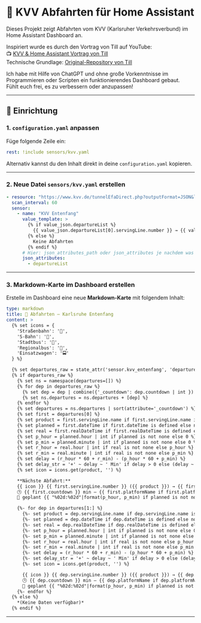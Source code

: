 # 🚌 KVV Abfahrten für Home Assistant

Dieses Projekt zeigt Abfahrten vom KVV (Karlsruher Verkehrsverbund) im Home Assistant Dashboard an.

Inspiriert wurde es durch den Vortrag von Till auf YouTube:  
📺 [KVV & Home Assistant Vortrag von Till](https://www.youtube.com/watch?v=_qhGuTVMc5A)  
Technische Grundlage: [Original-Repository von Till](https://github.com/harbaum/kvv)

Ich habe mit Hilfe von ChatGPT und ohne große Vorkenntnisse im Programmieren oder Scripten ein funktionierendes Dashboard gebaut.  
Fühlt euch frei, es zu verbessern oder anzupassen!

---

## 🚀 Einrichtung

### 1. `configuration.yaml` anpassen

Füge folgende Zeile ein:

```yaml
rest: !include sensors/kvv.yaml
```

Alternativ kannst du den Inhalt direkt in deine `configuration.yaml` kopieren.

---

### 2. Neue Datei `sensors/kvv.yaml` erstellen

```yaml
- resource: "https://www.kvv.de/tunnelEfaDirect.php?outputFormat=JSON&language=de&coordOutputFormat=WGS84[DD.DDDDD]&type_dm=stop&name_dm=7000051&lookahead=60&limit=10&mode=direct&useRealtime=1&action=XSLT_DM_REQUEST"
  scan_interval: 60
  sensor:
    - name: "KVV Entenfang"
      value_template: >
        {% if value_json.departureList %}
          {{ value_json.departureList[0].servingLine.number }} → {{ value_json.departureList[0].servingLine.direction }} in {{ value_json.departureList[0].countdown }} min
        {% else %}
          Keine Abfahrten
        {% endif %}
      # Hier: json_attributes_path oder json_attributes je nachdem was deine HA-Version erwartet
      json_attributes:
        - departureList
```

---

### 3. Markdown-Karte im Dashboard erstellen

Erstelle im Dashboard eine neue **Markdown-Karte** mit folgendem Inhalt:

```yaml
type: markdown
title: 🚉 Abfahrten – Karlsruhe Entenfang
content: >
  {% set icons = {
    'Straßenbahn': '🚋',
    'S-Bahn': '🚆',
    'Stadtbus': '🚌',
    'Regionalbus': '🚌',
    'Einsatzwagen': '🚍'
  } %}

  {% set departures_raw = state_attr('sensor.kvv_entenfang', 'departureList') %}
  {% if departures_raw %}
    {% set ns = namespace(departures=[]) %}
    {% for dep in departures_raw %}
      {% set dep = dep | combine({'_countdown': dep.countdown | int }) %}
      {% set ns.departures = ns.departures + [dep] %}
    {% endfor %}
    {% set departures = ns.departures | sort(attribute='_countdown') %}
    {% set first = departures[0] %}
    {% set product = first.servingLine.name if first.servingLine.name is defined else '–' %}
    {% set planned = first.dateTime if first.dateTime is defined else none %}
    {% set real = first.realDateTime if first.realDateTime is defined else planned %}
    {% set p_hour = planned.hour | int if planned is not none else 0 %}
    {% set p_min = planned.minute | int if planned is not none else 0 %}
    {% set r_hour = real.hour | int if real is not none else p_hour %}
    {% set r_min = real.minute | int if real is not none else p_min %}
    {% set delay = (r_hour * 60 + r_min) - (p_hour * 60 + p_min) %}
    {% set delay_str = '+' ~ delay ~ ' Min' if delay > 0 else (delay ~ ' Min' if delay < 0 else '±0 Min') %}
    {% set icon = icons.get(product, '') %}

    **Nächste Abfahrt:**  
    {{ icon }} {{ first.servingLine.number }} ({{ product }}) → {{ first.servingLine.direction }}  
    🕒 {{ first.countdown }} min — {{ first.platformName if first.platformName is defined else '–' }}  
    📅 geplant {{ "%02d:%02d"|format(p_hour, p_min) if planned is not none else '–' }} — {{ delay_str }}

    {%- for dep in departures[1:] %}
      {%- set product = dep.servingLine.name if dep.servingLine.name is defined else '–' %}
      {%- set planned = dep.dateTime if dep.dateTime is defined else none %}
      {%- set real = dep.realDateTime if dep.realDateTime is defined else planned %}
      {%- set p_hour = planned.hour | int if planned is not none else 0 %}
      {%- set p_min = planned.minute | int if planned is not none else 0 %}
      {%- set r_hour = real.hour | int if real is not none else p_hour %}
      {%- set r_min = real.minute | int if real is not none else p_min %}
      {%- set delay = (r_hour * 60 + r_min) - (p_hour * 60 + p_min) %}
      {%- set delay_str = '+' ~ delay ~ ' Min' if delay > 0 else (delay ~ ' Min' if delay < 0 else '±0 Min') %}
      {%- set icon = icons.get(product, '') %}

      {{ icon }} {{ dep.servingLine.number }} ({{ product }}) → {{ dep.servingLine.direction }}  
      🕒 {{ dep.countdown }} min — {{ dep.platformName if dep.platformName is defined else '–' }}  
      📅 geplant {{ "%02d:%02d"|format(p_hour, p_min) if planned is not none else '–' }} — {{ delay_str }}
    {%- endfor %}
  {% else %}
    *(Keine Daten verfügbar)*
  {% endif %}
```

---

